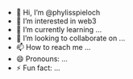 - 👋 Hi, I’m @phylisspieloch
- 👀 I’m interested in web3
- 🌱 I’m currently learning ...
- 💞️ I’m looking to collaborate on ...
- 📫 How to reach me ...
- 😄 Pronouns: ...
- ⚡ Fun fact: ...

<!---
phylisspieloch/phylisspieloch is a ✨ special ✨ repository because its `README.md` (this file) appears on your GitHub profile.
You can click the Preview link to take a look at your changes.
--->
